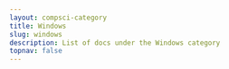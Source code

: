 ```yaml
---
layout: compsci-category
title: Windows
slug: windows
description: List of docs under the Windows category
topnav: false
---
```


